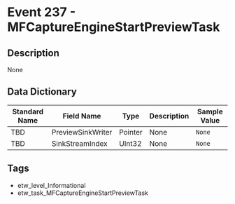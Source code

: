 # Event 237 - MFCaptureEngineStartPreviewTask

## Description
None

## Data Dictionary
|Standard Name|Field Name|Type|Description|Sample Value|
|---|---|---|---|---|
|TBD|PreviewSinkWriter|Pointer|None|`None`|
|TBD|SinkStreamIndex|UInt32|None|`None`|

## Tags
* etw_level_Informational
* etw_task_MFCaptureEngineStartPreviewTask